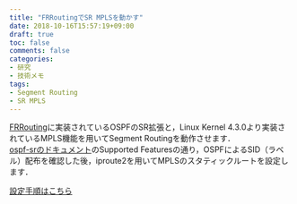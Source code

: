 ```yaml
---
title: "FRRoutingでSR MPLSを動かす"
date: 2018-10-16T15:57:19+09:00
draft: true
toc: false
comments: false
categories:
- 研究
- 技術メモ
tags:
- Segment Routing
- SR MPLS
---
```


[FRRouting](https://github.com/FRRouting/frr "FRRouting")に実装されているOSPFのSR拡張と，Linux Kernel 4.3.0より実装されているMPLS機能を用いてSegment Routingを動作させます．  
[ospf-srのドキュメント](https://github.com/FRRouting/frr/blob/master/doc/developer/ospf-sr.rst "ospf-sr")のSupported Featuresの通り，OSPFによるSID（ラベル）配布を確認した後，iproute2を用いてMPLSのスタティックルートを設定します．

[設定手順はこちら](https://qiita.com/watal "FRRoutingでSR MPLSを動かす")

<!--more-->
